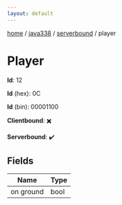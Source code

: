 ```yaml
---
layout: default
---
```


[home](/)  /  [java338](/protocol/java338)  /  [serverbound](/protocol/java338/serverbound)  /  player

# Player

**Id**: 12

**Id** (hex): 0C

**Id** (bin): 00001100

**Clientbound**: ✖️

**Serverbound**: ✔️

## Fields

Name | Type
---|---
on ground | bool
